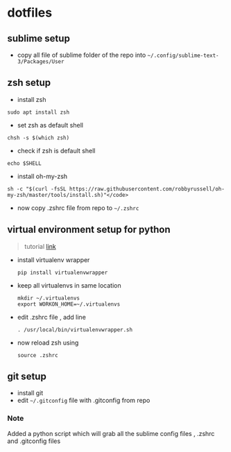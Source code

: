 # dotfiles

## sublime setup
* copy all file of sublime folder of the repo into 
  <code>~/.config/sublime-text-3/Packages/User</code>
  
## zsh setup
* install zsh 
```shell
sudo apt install zsh 
```
* set zsh as default shell
```shell
chsh -s $(which zsh) 
```
* check if zsh is default shell
```shell
echo $SHELL 
```
* install oh-my-zsh

```shell
sh -c "$(curl -fsSL https://raw.githubusercontent.com/robbyrussell/oh-my-zsh/master/tools/install.sh)"</code>
  ```
* now copy .zshrc file from repo to <code>~/.zshrc</code>

## virtual environment setup for python
> tutorial [link](https://www.sitepoint.com/virtual-environments-python-made-easy/) 
* install virtualenv wrapper 

  ```shell
  pip install virtualenvwrapper
  ```
* keep all virtualenvs in same location
    ```shell
    mkdir ~/.virtualenvs 
    export WORKON_HOME=~/.virtualenvs
    ```
* edit .zshrc file , add line
  ```shell
  . /usr/local/bin/virtualenvwrapper.sh 
  ```
 * now reload zsh using
   ```shell
   source .zshrc 
   ```
## git setup
* install git
* edit <code>~/.gitconfig</code> file with .gitconfig from repo
 
 ### Note 
  Added a python script which will grab all the sublime config files , .zshrc and .gitconfig files
 
